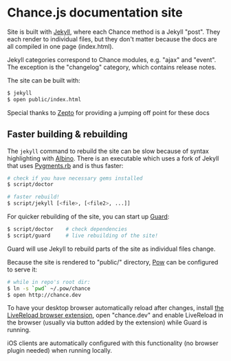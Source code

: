 Chance.js documentation site
===========================

Site is built with [Jekyll][], where each Chance method is a Jekyll "post". They
each render to individual files, but they don't matter because the docs are all
compiled in one page (index.html).

Jekyll categories correspond to Chance modules, e.g. "ajax" and "event". The
exception is the "changelog" category, which contains release notes.

The site can be built with:

~~~ sh
$ jekyll
$ open public/index.html
~~~

Special thanks to [Zepto][] for providing a jumping off point for these docs

Faster building & rebuilding
----------------------------

The `jekyll` command to rebuild the site can be slow because of syntax
highlighting with [Albino][]. There is an executable which uses a fork of Jekyll
that uses [Pygments.rb][] and is thus faster:

~~~ sh
# check if you have necessary gems installed
$ script/doctor

# faster rebuild!
$ script/jekyll [<file>, [<file2>, ...]]
~~~

For quicker rebuilding of the site, you can start up [Guard][]:

~~~ sh
$ script/doctor    # check dependencies
$ script/guard     # live rebuilding of the site!
~~~

Guard will use Jekyll to rebuild parts of the site as individual files change.

Because the site is rendered to "public/" directory, [Pow][] can be configured
to serve it:

~~~ sh
# while in repo's root dir:
$ ln -s `pwd` ~/.pow/chance
$ open http://chance.dev
~~~

To have your desktop browser automatically reload after changes, install [the
LiveReload browser extension][lr], open "chance.dev" and enable LiveReload in the
browser (usually via button added by the extension) while Guard is running.

iOS clients are automatically configured with this functionality (no browser
plugin needed) when running locally.


  [jekyll]: http://jekyllrb.com/
  [pow]: http://pow.cx/
  [lr]: http://help.livereload.com/kb/general-use/browser-extensions
  [albino]: https://github.com/github/albino#readme
  [pygments.rb]: https://github.com/tmm1/pygments.rb#readme
  [guard]: https://github.com/guard/guard#readme
  [zepto]: http://zeptojs.com
